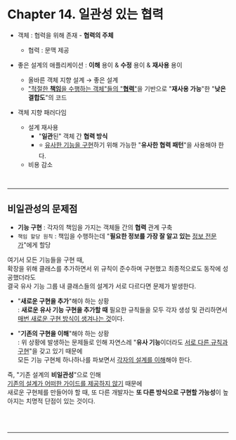 # Chapter 14. 일관성 있는 협력

- 객체 : 협력을 위해 존재 - **협력의 주체**
  - 협력 : 문맥 제공
- 좋은 설계의 애플리케이션 : **이해** 용이 & **수정** 용이 & **재사용** 용이
  - 올바른 객체 지향 설계 → 좋은 설계
  - <u>"적절한 **책임**을 수행하는 객체"들의 "**협력**"</u>을 기반으로 "**재사용 가능**"한 "**낮은 결합도**"의 코드


- 객체 지향 패러다임
  - 설계 재사용
    - "**일관**된" 객체 간 **협력 방식**
    - ⭐️ <u>유사한 기능을 구현</u>하기 위해 가능한 "**유사한 협력 패턴**"을 사용해야 한다.
  - 비용 감소

<br/>

---
## 비일관성의 문제점

- **기능 구현** : 각자의 책임을 가지는 객체들 간의 **협력** 관계 구축
- `책임 할당 원칙` : 책임을 수행하는데 "**필요한 정보를 가장 잘 알고 있는** <u>정보 전문가</u>"에게 할당

여기서 모든 기능들을 구현 때,<br/>
확장을 위해 클래스를 추가하면서 위 규칙이 준수하며 구현했고 최종적으로도 동작에 성공했더라도<br/>
결국 유사 기능 그룹 내 클래스들의 설계가 서로 다르다면 문제가 발생한다.
- "**새로운 구현을 추가**"해야 하는 상황<br/> : **새로운 유사 기능 구현을 추가할 때** 필요한 규칙들을 모두 각자 생성 및 관리하면서 <u>매번 새로운 구현 방식이 생겨나는 것</u>이다.


- "**기존의 구현을 이해**"해야 하는 상황<br/> : 위 상황에 발생하는 문제들로 인해 자연스레 "**유사 기능**이더라도 <u>서로 다른 규칙과 구현</u>"을 갖고 있기 때문에<br/>모든 기능 구현체 하나하나를 파보면서 <u>각자의 설계를 이해</u>해야 한다.

즉, "기존 설계의 **비일관성**"으로 인해<br/>
<u>기존의 설계가 어떠한 가이드를 제공하지 않기</u> 때문에<br/>
새로운 구현체를 만들어야 할 때, 또 다른 개발자는 **또 다른 방식으로 구현할 가능성**이 높아지는 치명적 단점이 있는 것이다.

<br/>
<br/>

---

